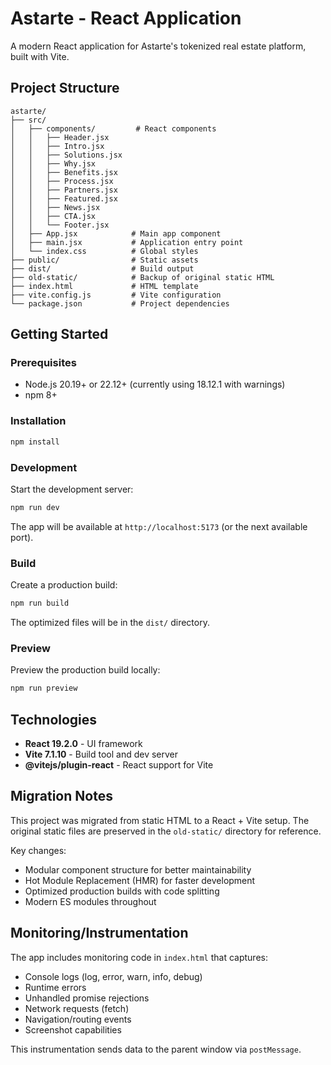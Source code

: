# Astarte - React Application

A modern React application for Astarte's tokenized real estate platform, built with Vite.

## Project Structure

```
astarte/
├── src/
│   ├── components/         # React components
│   │   ├── Header.jsx
│   │   ├── Intro.jsx
│   │   ├── Solutions.jsx
│   │   ├── Why.jsx
│   │   ├── Benefits.jsx
│   │   ├── Process.jsx
│   │   ├── Partners.jsx
│   │   ├── Featured.jsx
│   │   ├── News.jsx
│   │   ├── CTA.jsx
│   │   └── Footer.jsx
│   ├── App.jsx            # Main app component
│   ├── main.jsx           # Application entry point
│   └── index.css          # Global styles
├── public/                # Static assets
├── dist/                  # Build output
├── old-static/            # Backup of original static HTML
├── index.html             # HTML template
├── vite.config.js         # Vite configuration
└── package.json           # Project dependencies

```

## Getting Started

### Prerequisites

- Node.js 20.19+ or 22.12+ (currently using 18.12.1 with warnings)
- npm 8+

### Installation

```bash
npm install
```

### Development

Start the development server:

```bash
npm run dev
```

The app will be available at `http://localhost:5173` (or the next available port).

### Build

Create a production build:

```bash
npm run build
```

The optimized files will be in the `dist/` directory.

### Preview

Preview the production build locally:

```bash
npm run preview
```

## Technologies

- **React 19.2.0** - UI framework
- **Vite 7.1.10** - Build tool and dev server
- **@vitejs/plugin-react** - React support for Vite

## Migration Notes

This project was migrated from static HTML to a React + Vite setup. The original static files are preserved in the `old-static/` directory for reference.

Key changes:
- Modular component structure for better maintainability
- Hot Module Replacement (HMR) for faster development
- Optimized production builds with code splitting
- Modern ES modules throughout

## Monitoring/Instrumentation

The app includes monitoring code in `index.html` that captures:
- Console logs (log, error, warn, info, debug)
- Runtime errors
- Unhandled promise rejections
- Network requests (fetch)
- Navigation/routing events
- Screenshot capabilities

This instrumentation sends data to the parent window via `postMessage`.
